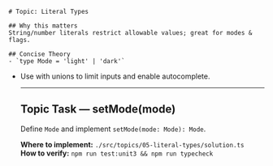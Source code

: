     # Topic: Literal Types

    ## Why this matters
    String/number literals restrict allowable values; great for modes & flags.

    ## Concise Theory
    - `type Mode = 'light' | 'dark'`
- Use with unions to limit inputs and enable autocomplete.

    ---

    ## Topic Task — **setMode(mode)**
    Define `Mode` and implement `setMode(mode: Mode): Mode`.

    **Where to implement:** `./src/topics/05-literal-types/solution.ts`  
    **How to verify:** `npm run test:unit3 && npm run typecheck`
